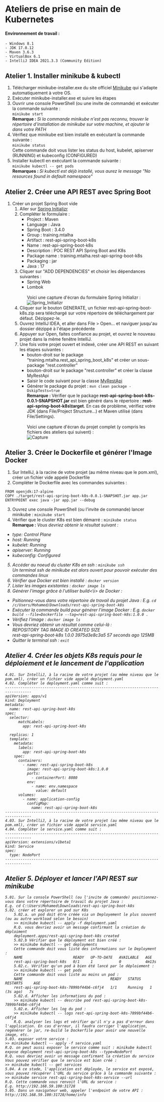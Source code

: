 # Ateliers de prise en main de Kubernetes
#### Environnement de travail :
	- Windows 8.1	
	- JDK 17.0.12	
	- Maven 3.6.3
	- VirtualBox 6.1
	- IntelliJ IDEA 2021.3.3 (Community Edition)

## Atelier 1. Installer minikube & kubectl
1. Télécharger minikube-installer.exe du site officiel [Minikube](https://minikube.sigs.k8s.io/docs/start/?arch=%2Fwindows%2Fx86-64%2Fstable%2F.exe+download) qui s'adapte automatiquement à votre OS.
2. Exécuter minikube-installer.exe et suivre les étapes
3. Ouvrir une console PowerShell (ou une invite de commande) et exécuter la commande suivante : <br/>```minikube start```<br/><b>Remarque : </b><i>Si la commande minikube n'est pas reconnu, trouver le répertoire d'installation de minikube sur votre machine, et ajouter le dans votre PATH</i>
4. Vérifiez que minikube est bien installé en exécutant la commande suivante : <br/>```minikube status```<br/>Cette commande doit vous lister les status du host, kubelet, apiserver (RUNNING) et kubeconfig (CONFIGURED)
5. Installer kubectl en exécutant la commande suivante : <br/>```minikube kubectl -- get pods```<br/><b>Remarques : </b><i>Si kubectl est déjà installé, vous aurez le message "No resources found in default namespace"</i>
	
## Atelier 2. Créer une API REST avec Spring Boot
1. Créer un projet Spring Boot vide
    1. Aller sur [Spring Initializr](https://start.spring.io/)
    2. Compléter le formulaire :
       - Project : Maven
       - Language : Java
       - Spring Boot : 3.4.0
       - Group : training.mtalha
       - Artifact : rest-api-spring-boot-k8s
       - Name : rest-api-spring-boot-k8s
       - Description : POC REST API Spring Boot and K8s
       - Package name : training.mtalha.rest-api-spring-boot-k8s
       - Packaging : jar
       - Java : 17
    3. Cliquer sur "ADD DEPENDENCIES" et choisir les dépendances suivantes :
       - Spring Web
       - Lombok
     <br/><br/>Voici une capture d'écran du formulaire Spring Initializr :<br/>
       ![Spring_Initializr](https://github.com/user-attachments/assets/6011e732-c6ef-4ec9-a676-aa56e84c0e5a)
    4. Cliquer sur le bouton GENERATE, un fichier rest-api-spring-boot-k8s.zip sera téléchargé sur votre répertoire de téléchargement par défaut. Dézippez-le.
    5. Ouvrez IntelliJ IDEA, et aller dans File > Open... et naviguer jusqu'au dossier dézippé à l'étape précédente
    6. Appuyer sur Open, faites confiance au projet, et ouvrez le nouveau projet dans la même fenêtre IntelliJ.
    7. Une fois votre projet ouvert et indexé, créer une API REST en suivant les étapes suivantes :
       - bouton-droit sur le package "training.mtalha.rest_api_spring_boot_k8s" et créer un sous-package "rest.controller"
       - bouton-droit sur le package "rest.controller" et créer la classe MyRestApi
       - Saisir le code suivant pour la classe [MyRestApi](https://github.com/Cloud-Elit/Docker_Kubernetes/blob/main/rest-api-spring-boot-k8s/src/main/java/training/mtalha/rest_api_spring_boot_k8s/rest/controller/MyRestApi.java)
       - Générer le package du projet : ```mvn clean package -DskipTests=true```
         <br/><b>Remarque : </b>Vérifier que le package <b>rest-api-spring-boot-k8s-0.0.1-SNAPSHOT.jar</b> est bien généré dans le répertoire : <b>rest-api-spring-boot-k8s\target</b>. En cas de problème, vérifiez votre JDK (dans File/Project Structure...) et Maven utilisé (dans File/Settings).
         <br/><br/>Voici une capture d'écran du projet complet (y compris les fichiers des ateliers qui suivent) :<br/>
	 ![Capture](https://github.com/user-attachments/assets/88daa845-1910-4ab8-9b5b-56803409fee7)
     	
## Atelier 3. Créer le Dockerfile et générer l'Image Docker
1. Sur IntelliJ, à la racine de votre projet (au même niveau que le pom.xml), créer un fichier vide appelé Dockerfile
2. Compléter le Dockerfile avec les commandes suivantes :<br/>
```
FROM openjdk:17-alpine
COPY ./target/rest-api-spring-boot-k8s-0.0.1-SNAPSHOT.jar app.jar
ENTRYPOINT exec java -jar app.jar --debug
```
3. Ouvrez une console PowerShell (ou l'invite de commande) lancer minikube : ```minikube start```
4. Vérifier que le cluster K8s est bien démarré : ```minikube status```
<br/><b>Remarque : </b><i>Vous devriez obtenir le résultat suivant :
- type: Control Plane
- host: Running
- kubelet: Running
- apiserver: Running
- kubeconfig: Configured
5. Accéder au noeud du cluster K8s en ssh : ```minikube ssh```
<br/>Un terminal ssh de minikube est alors ouvert pour pouvoir exécuter des commandes linux
6. Vérifier que Docker est bien installé : ```docker version```
7. Lister les images existantes : ```docker image ls```
8. Générer l'image grâce à l'utiliser <i>build<\i> de Docker :
  - Psitionnez-vous dans votre répertoire de travail du projet Java : E.g. ```cd /c/Users/Mohamed/Downloads/rest-api-spring-boot-k8s```
  - Exécuter la commande build pour générer l'image Docker : E.g. ```docker build --file=Dockerfile --tag=rest-api-spring-boot-k8s:1.0.0 .```
  - Vérifiez l'image : ```docker image ls```
  - Vous devriez obtenir un résultat comme celui-là :
    <br/>REPOSITORY                  TAG        IMAGE ID       CREATED          SIZE
    <br/>rest-api-spring-boot-k8s    1.0.0      3975d3e8c3a5   57 seconds ago   125MB
  - Quitter le terminal ssh : ```exit```
		
## Atelier 4. Créer les objets K8s requis pour le déploiement et le lancement de l'application
	4.01. Sur IntelliJ, à la racine de votre projet (au même niveau que le pom.xml), créer un fichier vide appelé deployment.yaml
	4.02. Compléter le deployment.yaml comme suit :
	----------------------------------------------------------------------------------	
	apiVersion: apps/v1
	kind: Deployment
	metadata:
	  name: rest-api-spring-boot-k8s
	spec:
	  selector:
		  matchLabels:
			app: rest-api-spring-boot-k8s

	  replicas: 1
	  template:
		metadata:
		  labels:
			app: rest-api-spring-boot-k8s
		spec:
		  containers:
			- name: rest-api-spring-boot-k8s
			  image: rest-api-spring-boot-k8s:1.0.0
			  ports:
				- containerPort: 8080
			  env:
				- name: env.namespace
				  value: default
		  volumes:
			- name: application-config
			  configMap:
				name: rest-api-spring-boot-k8s	
	----------------------------------------------------------------------------------
	4.03. Sur IntelliJ, à la racine de votre projet (au même niveau que le pom.xml), créer un fichier vide appelé service.yaml
	4.04. Compléter le service.yaml comme suit :
	----------------------------------------------------------------------------------
	apiVersion: extensions/v1beta1
	kind: Service
	spec:
	  type: NodePort
	----------------------------------------------------------------------------------

## Atelier 5. Déployer et lancer l'API REST sur minikube
	5.01. Sur la console PowerShell (ou l'invite de commande) positionnez-vous dans votre répertoire de travail du projet Java :
	E.g. cd C:\Users\Mohamed\Downloads\rest-api-spring-boot-k8s
	5.02. créer et explorer un pod sur K8s
		5.02.a. un pod doit être créée via un Deployement le plus souvent (ou au autre workload selon le besoin)
		>> minikube kubectl -- apply -f deployment.yaml
		R.Q. vous devriez avoir un message confirmant la création du déploiment
		deployment.apps/rest-api-spring-boot-k8s created
		5.02.b Vérifier que le déployment est bien créé :		
		>> minikube kubectl -- get deployments
		Cette commande doit vous listé des informations sur le Deployment :
		NAME                       READY   UP-TO-DATE   AVAILABLE   AGE
		rest-api-spring-boot-k8s   0/1     1            0           4m13s
		5.02.c. Vérifier qu'un pod à bien été lancé par le déploiement :
		>> minikube kubectl -- get pods
		Cette commande doit vous listé au moins un pod :
		NAME                                        READY   STATUS    RESTARTS     AGE
		rest-api-spring-boot-k8s-7899bf44b6-c6fj4   1/1     Running   1 (3s ago)   7s
		5.02.d. Afficher les informations du pod :
		>> minikube kubectl -- describe pod rest-api-spring-boot-k8s-7899bf44b6-c6fj4
		5.02.e. Afficher les log du pod :
		>> minikube kubectl -- logs rest-api-spring-boot-k8s-7899bf44b6-c6fj4
		R.Q. analyser les logs et vérifier qu'il n'y a pas d'erreur dans l'application. En cas d'erreur, il faudra corriger l'application, regénérer le jar, re-build le Dockerfile pour avoir une nouvelle image, etc. 		
	5.03. exposer votre service :
	>> minikube kubectl -- apply -f service.yaml
	R.Q. on peut aussi exposer le service comme suit : minikube kubectl expose deployment rest-api-spring-boot-k8s --type=NodePort
	R.Q. vous devriez avoir un message confirmant la création du service
	Vous pouvez vérifier que le service est bien créé :
	>> minikube kubectl -- get services
	5.04. A ce stade, l'application est déployée, le service est exposé, vous pouvez récupérer l'URL du service grâce à la commande suivante :
	>> minikube service rest-api-spring-boot-k8s-service --url
	R.Q. Cette commande vous renvoit l'URL du service :
	E.g. http://192.168.59.100:31728
	5.05. Dans un navigateur web, appeler l'endpoint de votre API : http://192.168.59.100:31728/home/info
